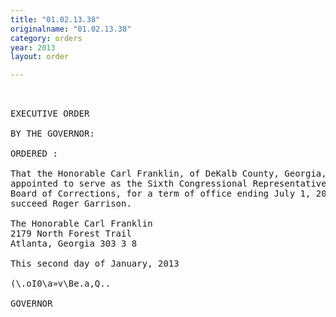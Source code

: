 ```yaml
---
title: "01.02.13.38"
originalname: "01.02.13.38"
category: orders
year: 2013
layout: order

---
```

<pre>
 

EXECUTIVE ORDER

BY THE GOVERNOR:

ORDERED :

That the Honorable Carl Franklin, of DeKalb County, Georgia, is
appointed to serve as the Sixth Congressional Representative on the
Board of Corrections, for a term of office ending July 1, 2013, to
succeed Roger Garrison.

The Honorable Carl Franklin
2179 North Forest Trail
Atlanta, Georgia 303 3 8

This second day of January, 2013

(\.oI0\a»v\Be.a,Q..

GOVERNOR

</pre>

